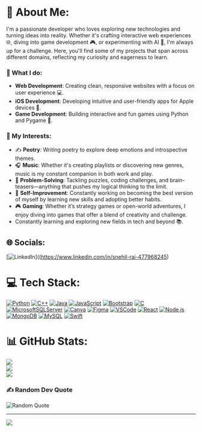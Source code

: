 # 💫 About Me:
I'm a passionate developer who loves exploring new technologies and turning ideas into reality. Whether it's crafting interactive web experiences 🌐, diving into game development 🎮, or experimenting with AI 🤖, I'm always up for a challenge. Here, you'll find some of my projects that span across different domains, reflecting my curiosity and eagerness to learn.

### 🚀 What I do:
- **Web Development**: Creating clean, responsive websites with a focus on user experience 💻.
- **iOS Development**: Developing intuitive and user-friendly apps for Apple devices 🍏.
- **Game Development**: Building interactive and fun games using Python and Pygame 🎯.

### 🎨 My Interests:
- ✍️ **Peotry**: Writing poetry to explore deep emotions and introspective themes.
- 🎧 **Music**: Whether it's creating playlists or discovering new genres, music is my constant companion in both work and play.
- 🧠 **Problem-Solving**: Tackling puzzles, coding challenges, and brain-teasers—anything that pushes my logical thinking to the limit.
- 🌱 **Self-Improvement**: Constantly working on becoming the best version of myself by learning new skills and adopting better habits.
- 🎮 **Gaming**: Whether it’s strategy games or open-world adventures, I enjoy diving into games that offer a blend of creativity and challenge.
- Constantly learning and exploring new fields in tech and beyond 📚.


## 🌐 Socials:
[![LinkedIn](https://img.shields.io/badge/LinkedIn-%230077B5.svg?logo=linkedin&logoColor=white)]((https://www.linkedin.com/in/snehil-rai-477968245) 

# 💻 Tech Stack:

[![Python](https://img.shields.io/badge/python-3670A0?style=for-the-badge&logo=python&logoColor=ffdd54)](https://www.python.org/doc/)
[![C++](https://img.shields.io/badge/c++-%2300599C.svg?style=for-the-badge&logo=c%2B%2B&logoColor=white)](https://cplusplus.com/doc/tutorial/)
[![Java](https://img.shields.io/badge/java-%23ED8B00.svg?style=for-the-badge&logo=openjdk&logoColor=white)](https://docs.oracle.com/en/java/)
[![JavaScript](https://img.shields.io/badge/javascript-%23323330.svg?style=for-the-badge&logo=javascript&logoColor=%23F7DF1E)](https://developer.mozilla.org/en-US/docs/Web/JavaScript)
[![Bootstrap](https://img.shields.io/badge/bootstrap-%238511FA.svg?style=for-the-badge&logo=bootstrap&logoColor=white)](https://getbootstrap.com/docs/)
[![C](https://img.shields.io/badge/c-%2300599C.svg?style=for-the-badge&logo=c&logoColor=white)](https://en.cppreference.com/w/c/language)
[![MicrosoftSQLServer](https://img.shields.io/badge/Microsoft%20SQL%20Server-CC2927?style=for-the-badge&logo=microsoft%20sql%20server&logoColor=white)](https://docs.microsoft.com/en-us/sql/?view=sql-server-ver15)
[![Canva](https://img.shields.io/badge/Canva-%2300C4CC.svg?style=for-the-badge&logo=Canva&logoColor=white)](https://www.canva.com)
[![Figma](https://img.shields.io/badge/figma-%23F24E1E.svg?style=for-the-badge&logo=figma&logoColor=white)](https://www.figma.com)
[![VSCode](https://img.shields.io/badge/VSCode-0078D4?style=for-the-badge&logo=visual%20studio%20code&logoColor=white)](https://code.visualstudio.com/docs)
[![React](https://img.shields.io/badge/React-20232A?style=for-the-badge&logo=react&logoColor=61DAFB)](https://reactjs.org/docs/getting-started.html)
[![Node.js](https://img.shields.io/badge/Node.js-339933?style=for-the-badge&logo=nodedotjs&logoColor=white)](https://nodejs.org/en/docs/)
[![MongoDB](https://img.shields.io/badge/MongoDB-47A248?style=for-the-badge&logo=mongodb&logoColor=white)](https://docs.mongodb.com/)
[![MySQL](https://img.shields.io/badge/MySQL-4479A1?style=for-the-badge&logo=mysql&logoColor=white)](https://dev.mysql.com/doc/)
[![Swift](https://img.shields.io/badge/Swift-FA7343?style=for-the-badge&logo=swift&logoColor=white)](https://swift.org/documentation/)

# 📊 GitHub Stats:
![](https://github-readme-stats.vercel.app/api?username=Snehil38&theme=dark&hide_border=false&include_all_commits=false&count_private=false)<br/>
![](https://github-readme-streak-stats.herokuapp.com/?user=Snehil38&theme=dark&hide_border=false)<br/>
![](https://github-readme-stats.vercel.app/api/top-langs/?username=Snehil38&theme=dark&hide_border=false&include_all_commits=false&count_private=false&layout=compact)

### ✍️ Random Dev Quote
![Random Quote](https://quotes-github-readme.vercel.app/api?type=horizontal&theme=monokai)

<!-- ### 🔝 Top Contributed Repo -->
<!-- ![](https://github-contributor-stats.vercel.app/api?username=Snehil38&limit=5&theme=dark&combine_all_yearly_contributions=true) -->

---
[![](https://visitcount.itsvg.in/api?id=Snehil38&icon=0&color=0)](https://visitcount.itsvg.in)
